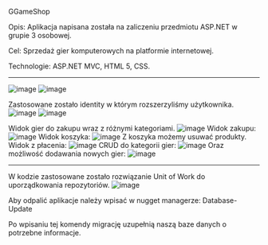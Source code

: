 GGameShop



Opis: Aplikacja napisana została na zaliczeniu przedmiotu ASP.NET w grupie 3 osobowej. 



Cel: Sprzedaż gier komputerowych na platformie internetowej.


Technologie: ASP.NET MVC, HTML 5, CSS.


---------------------------------------------------------------------------------------------------------------------------------------------------------------------------------------------------------------------------
![image](https://github.com/Czareks777/GGameShop/assets/107208527/23316c8d-e66c-4e62-a2f4-4321c0c6c99a)
![image](https://github.com/Czareks777/GGameShop/assets/107208527/84b167a8-e2cd-4ce4-a3b9-cc4fd771d3d7)

Zastosowane zostało identity w którym rozszerzyliśmy użytkownika.
![image](https://github.com/Czareks777/GGameShop/assets/107208527/df823110-a74d-4a27-97b5-91e7ecb2543a)
![image](https://github.com/Czareks777/GGameShop/assets/107208527/f215ef6b-5b1a-452a-a304-7f8baf40eccb)

Widok gier do zakupu wraz z różnymi kategoriami.
![image](https://github.com/Czareks777/GGameShop/assets/107208527/437340f2-55a2-41d9-a580-bdb14a443260)
Widok zakupu:
![image](https://github.com/Czareks777/GGameShop/assets/107208527/29c08186-9086-498d-847a-65efc29a6aca)
Widok koszyka:
![image](https://github.com/Czareks777/GGameShop/assets/107208527/9fd2cde4-cc9f-42ad-9a26-55ffab65f63f)
Z koszyka możemy usuwać produkty.
Widok z płacenia:
![image](https://github.com/Czareks777/GGameShop/assets/107208527/73b4c2dd-777c-4692-b014-815d2636d976)
CRUD do kategorii gier:
![image](https://github.com/Czareks777/GGameShop/assets/107208527/9e984061-48f7-4b62-baad-2a8cc5ae5d75)
Oraz możliwość dodawania nowych gier:
![image](https://github.com/Czareks777/GGameShop/assets/107208527/66245a93-4e71-4ffb-a2e0-3d0067f5dbae)


------------------------------------------------------------------------------------------------------------------------------------------------------------------------
W kodzie zastosowane zostało rozwiązanie Unit of Work do uporządkowania repozytoriów.
![image](https://github.com/Czareks777/GGameShop/assets/107208527/c2ae651a-6380-4ab5-b827-b92222c99089)




Aby odpalić aplikacje należy wpisać w nugget managerze:
Database-Update

Po wpisaniu tej komendy migrację uzupełnią naszą baze danych o potrzebne informacje.



